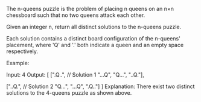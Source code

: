 The n-queens puzzle is the problem of placing n queens on an n×n chessboard such that no two queens attack each other.

Given an integer n, return all distinct solutions to the n-queens puzzle.

Each solution contains a distinct board configuration of the n-queens' placement, where 'Q' and '.' both indicate a queen and an empty space respectively.

Example:

Input: 4
Output: [
[".Q..", // Solution 1
"...Q",
"Q...",
"..Q."],

["..Q.", // Solution 2
"Q...",
"...Q",
".Q.."]
]
Explanation: There exist two distinct solutions to the 4-queens puzzle as shown above.
